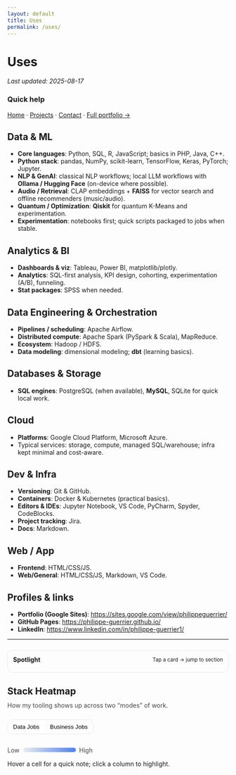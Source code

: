 ```yaml
---
layout: default
title: Uses
permalink: /uses/
---
```


# Uses
_Last updated: 2025-08-17_

### Quick help
[Home](/) · [Projects](/projects/) · [Contact](/contact/) · [Full portfolio →](https://sites.google.com/view/philippeguerrier/home)


## Data & ML
- **Core languages**: Python, SQL, R, JavaScript; basics in PHP, Java, C++.
- **Python stack**: pandas, NumPy, scikit-learn, TensorFlow, Keras, PyTorch; Jupyter.
- **NLP & GenAI**: classical NLP workflows; local LLM workflows with **Ollama / Hugging Face** (on-device where possible).
- **Audio / Retrieval**: CLAP embeddings + **FAISS** for vector search and offline recommenders (music/audio).
- **Quantum / Optimization**: **Qiskit** for quantum K-Means and experimentation.
- **Experimentation**: notebooks first; quick scripts packaged to jobs when stable.

## Analytics & BI
- **Dashboards & viz**: Tableau, Power BI, matplotlib/plotly.
- **Analytics**: SQL-first analysis, KPI design, cohorting, experimentation (A/B), funneling.
- **Stat packages**: SPSS when needed.

## Data Engineering & Orchestration
- **Pipelines / scheduling**: Apache Airflow.
- **Distributed compute**: Apache Spark (PySpark & Scala), MapReduce.
- **Ecosystem**: Hadoop / HDFS.
- **Data modeling**: dimensional modeling; **dbt** (learning basics).

## Databases & Storage
- **SQL engines**: PostgreSQL (when available), **MySQL**, SQLite for quick local work.

## Cloud
- **Platforms**: Google Cloud Platform, Microsoft Azure.
- Typical services: storage, compute, managed SQL/warehouse; infra kept minimal and cost-aware.

## Dev & Infra
- **Versioning**: Git & GitHub.
- **Containers**: Docker & Kubernetes (practical basics).
- **Editors & IDEs**: Jupyter Notebook, VS Code, PyCharm, Spyder, CodeBlocks.
- **Project tracking**: Jira.
- **Docs**: Markdown.

## Web / App
- **Frontend**: HTML/CSS/JS.
- **Web/General**: HTML/CSS/JS, Markdown, VS Code.

## Profiles & links
- **Portfolio (Google Sites)**: https://sites.google.com/view/philippeguerrier/
- **GitHub Pages**: https://philippe-guerrier.github.io/
- **LinkedIn**: https://www.linkedin.com/in/philippe-guerrier1/

---

<!-- ===== Spotlight 2.0 (optional) ===== -->
<section class="spotlight2">
  <div class="sp-head">
    <strong>Spotlight</strong>
    <small>Tap a card → jump to section</small>
  </div>
  <div class="sp-row" id="spRow"></div>
</section>

<!-- ===== Stack Heatmap (Data Jobs vs Business Jobs) ===== -->
<section class="stack-heatmap">
  <h2>Stack Heatmap</h2>
  <p class="sm-sub">How my tooling shows up across two “modes” of work.</p>

  <div class="mode-toggle" role="tablist" aria-label="Heatmap mode">
    <button role="tab" aria-selected="true" data-mode="data">Data Jobs</button>
    <button role="tab" aria-selected="false" data-mode="biz">Business Jobs</button>
  </div>

  <div class="hm-wrap">
    <div class="hm-grid" id="hmGrid" aria-live="polite"></div>
    <div class="hm-legend">
      <span>Low</span><span class="bar"></span><span>High</span>
    </div>
  </div>
  <p class="hm-note">Hover a cell for a quick note; click a column to highlight.</p>
</section>

<style>
/* ---------- Spotlight 2.0 ---------- */
.spotlight2{margin:24px 0 12px; padding:12px; border:1px solid var(--bd,#e5e7eb); border-radius:12px}
html[data-theme="dark"] .spotlight2{border-color:#1f2937}
.sp-head{display:flex;justify-content:space-between;align-items:center;margin-bottom:8px}
.sp-row{display:grid;grid-template-columns:repeat(auto-fit,minmax(180px,1fr));gap:10px}
.sp-card{border:1px solid var(--bd,#e5e7eb);border-radius:12px;padding:10px;cursor:pointer;text-decoration:none;color:inherit;background:var(--bg,#fff)}
.sp-card:hover{transform:translateY(-1px);border-color:var(--ac,#2563eb)}
.sp-top{display:flex;align-items:center;gap:8px;margin-bottom:6px}
.sp-meter{flex:1;height:6px;border-radius:999px;background:linear-gradient(90deg,#e5e7eb, #cbd5e1)}
html[data-theme="dark"] .sp-card{background:#0f172a;border-color:#1f2937}
html[data-theme="dark"] .sp-meter{background:linear-gradient(90deg,#1f2937,#374151)}
.sp-meter > i{display:block;height:6px;border-radius:999px;background:var(--ac,#2563eb);width:40%}
html[data-theme="dark"] .sp-meter > i{background:#60a5fa}
.sp-links{display:flex;flex-wrap:wrap;gap:6px;margin-top:6px}
.sp-links .chip{font-size:.85rem;border:1px solid var(--bd,#e5e7eb);padding:3px 8px;border-radius:999px;opacity:.9}

/* ---------- Heatmap ---------- */
.stack-heatmap{margin:26px 0}
.sm-sub{opacity:.8;margin-top:-6px}
.mode-toggle{display:inline-flex;border:1px solid var(--bd,#e5e7eb);border-radius:12px;overflow:hidden;margin:10px 0}
.mode-toggle button{padding:8px 12px;background:transparent;border:0;cursor:pointer}
.mode-toggle button[aria-selected="true"]{background:var(--bg,#fff)}
html[data-theme="dark"] .mode-toggle{border-color:#1f2937}
html[data-theme="dark"] .mode-toggle button[aria-selected="true"]{background:#0f172a}

.hm-wrap{margin-top:10px;overflow:auto}
.hm-grid{--cell:42px; --gap:6px; display:grid; gap:var(--gap)}
.hm-grid .row{display:grid; grid-template-columns: var(--first, 140px) repeat(var(--cols), var(--cell)); gap:var(--gap); align-items:center}
.hm-grid .row.head .cell{font-weight:600;text-align:center}
.hm-grid .cell{height:var(--cell); display:flex;align-items:center;justify-content:center; border:1px solid var(--bd,#e5e7eb); border-radius:8px; font-size:.9rem}
.hm-grid .y{justify-content:flex-start;padding-left:8px;background:var(--bg,#fff)}
.hm-grid .x{white-space:nowrap}
.hm-grid .v{position:relative}
.hm-grid .v[data-score]{background: var(--bg,#fff)}
.hm-grid .v[data-score]::before{
  content:''; position:absolute; inset:0; border-radius:8px;
  background: hsl(220 90% calc(98% - (var(--s,0)*45%)));
}
html[data-theme="dark"] .hm-grid .cell{border-color:#1f2937}
html[data-theme="dark"] .hm-grid .y{background:#0f172a}
html[data-theme="dark"] .hm-grid .v[data-score]::before{
  background: hsl(220 90% calc(18% + (var(--s,0)*28%)));
}
.hm-grid .v:hover{outline:2px solid var(--ac,#2563eb); outline-offset:0}
.col-focus .v[data-col="1"], .col-focus .v[data-col="2"], .col-focus .v[data-col="3"]{filter:saturate(1.15)}
.hm-tip{position:fixed;pointer-events:none;z-index:99; background:rgba(17,24,39,.96); color:#e5e7eb; font-size:.85rem; padding:6px 8px; border-radius:8px; transform:translate(-50%,-110%); display:none}
.hm-legend{display:flex;align-items:center;gap:8px;margin-top:8px;opacity:.8}
.hm-legend .bar{width:120px;height:10px;border-radius:999px;background:linear-gradient(90deg,#e5e7eb,#2563eb)}
html[data-theme="dark"] .hm-legend .bar{background:linear-gradient(90deg,#1f2937,#60a5fa)}
</style>

<script>
/* ---------- Spotlight data (edit scores 1–5 and link chips) ---------- */
const SPOTLIGHT = [
  { id:'data--ml',   title:'Data & ML',        score:5, links:['Python','pandas','scikit-learn','TensorFlow','PyTorch','FAISS','CLAP'] },
  { id:'analytics--bi', title:'Analytics & BI',score:4, links:['SQL','Tableau','Power BI','A/B','Cohorts'] },
  { id:'data-eng--orch',title:'Data Eng & Orchestration',score:4, links:['Airflow','Spark','Hadoop','dbt (basic)'] },
  { id:'db--storage',   title:'Databases & Storage', score:3, links:['PostgreSQL','MySQL','SQLite'] },
  { id:'cloud',         title:'Cloud',         score:3, links:['GCP','Azure'] },
  { id:'dev--infra',    title:'Dev & Infra',   score:3, links:['Git','Docker','Kubernetes (basics)'] },
  { id:'web--app',      title:'Web / App',     score:3, links:['HTML','CSS','JS'] },
  { id:'projects',      title:'Representative projects', score:4, links:['PulseFlow AI','Scrape-LLM','Sentiment Dashboard'] },
];
(function spotlight(){
  const row = document.getElementById('spRow');
  if(!row) return;
  SPOTLIGHT.forEach(s=>{
    const a = document.createElement('a');
    a.className='sp-card';
    a.href = '#'+s.id;
    a.innerHTML = `
      <div class="sp-top"><span>${s.title}</span></div>
      <div class="sp-meter"><i style="width:${(s.score/5)*100}%"></i></div>
      <div class="sp-links">${(s.links||[]).map(t=>`<span class="chip">${t}</span>`).join('')}</div>`;
    row.appendChild(a);
  });
})();

<!-- ===== Stack Heatmap (responsive) ===== -->
<section class="hm">
  <h2>Stack Heatmap</h2>
  <p>How my tooling shows up across two “modes” of work.</p>

  <div class="hm-tabs">
    <button data-mode="data" class="on" id="hmTabData">Data Jobs</button>
    <button data-mode="biz" id="hmTabBiz">Business Jobs</button>
  </div>

  <div class="hm-grid" id="hmGrid">
    <div class="row head" id="hmHead"></div>
    <div class="rows" id="hmBody"></div>
  </div>

  <div class="hm-legend">
    <span>Low</span>
    <span class="bar"><i></i></span>
    <span>High</span>
  </div>
  <p class="hm-tip">Hover a cell for a quick note; click a column to highlight.</p>
</section>

<style>
/* ---- layout / theme vars ---- */
.hm { --cell: 42px; --gap: 8px; --bd:#e5e7eb; --tx:#0b1220; --muted:#6b7280; --accent:#2563eb; }
html[data-theme="dark"] .hm { --bd:#1f2937; --tx:#e8eef7; --muted:#9aa4b5; --accent:#60a5fa; }

.hm h2 { margin-bottom:.25rem }
.hm p { margin:.25rem 0 1rem; color:var(--muted) }

.hm-tabs { display:flex; gap:8px; margin-bottom:10px }
.hm-tabs button{
  padding:6px 10px; border:1px solid var(--bd); border-radius:999px;
  background:#fff; cursor:pointer; color:var(--tx)
}
html[data-theme="dark"] .hm-tabs button{ background:#0f172a }
.hm-tabs .on{ border-color:var(--accent) }

.hm-grid{ 
  overflow:auto; border:1px solid var(--bd); border-radius:12px; padding:10px; 
  background:transparent;
}
.hm-grid .row{ display:grid; gap:var(--gap); grid-template-columns: 180px repeat(var(--cols), var(--cell)); align-items:center; }
.hm-grid .row + .row{ margin-top:var(--gap) }

.hm-grid .cell{
  width:var(--cell); height:var(--cell); border-radius:10px; 
  display:flex; align-items:center; justify-content:center;
  border:1px solid var(--bd); background:transparent; color:var(--tx);
  user-select:none;
}
.hm-grid .y{
  width:auto; justify-content:flex-start; padding:0 6px; border:none; background:transparent; font-weight:600;
}
.hm-grid .x{
  font-weight:600; border:none; background:transparent; width:var(--cell);
  display:flex; align-items:center; justify-content:center; text-align:center;
}
.hm-grid .x .short{ display:none; }
.hm-grid .x .full{ display:block; }

/* compact mode when space is tight */
.hm-grid.tight { --cell:34px; }
.hm-grid.tight .x{ 
  writing-mode:vertical-rl; transform:rotate(180deg); line-height:1;
  padding:6px 4px;
}
.hm-grid.tight .x .full{ display:none; }
.hm-grid.tight .x .short{ display:block; }

/* column highlight */
.hm-grid[data-focus] .rows .cell[data-col],
.hm-grid[data-focus] .head .cell[data-col]{
  opacity:.35;
}
.hm-grid[data-focus] .rows .cell[data-col="F"],
.hm-grid[data-focus] .head .cell[data-col="F"]{
  opacity:1;
}

/* legend */
.hm-legend{ display:flex; align-items:center; gap:10px; margin:.75rem 0 }
.hm-legend .bar{ width:140px; height:8px; border-radius:999px; background:linear-gradient(90deg, rgba(37,99,235,.12), rgba(37,99,235,.9)); border:1px solid var(--bd) }
.hm-legend .bar i{ display:block; height:100%; border-radius:inherit }

/* tip */
.hm-tip{ color:var(--muted); margin-top:4px }

/* dark tweaks */
html[data-theme="dark"] .hm-tabs button{ background:#0f172a }
</style>

<script>
(function(){
  const grid  = document.getElementById('hmGrid');
  const head  = document.getElementById('hmHead');
  const body  = document.getElementById('hmBody');
  const tabData = document.getElementById('hmTabData');
  const tabBiz  = document.getElementById('hmTabBiz');

  // --- tools (short + full for responsive headers) ---
  const HM_TOOLS = [
    { short:'Py',    full:'Python' },
    { short:'SQL',   full:'SQL' },
    { short:'Flow',  full:'Airflow' },
    { short:'Spark', full:'Spark' },
    { short:'ML',    full:'ML (TF/PT)' },
    { short:'FAISS', full:'FAISS' },
    { short:'BI',    full:'Tableau/BI' },
    { short:'dbt',   full:'dbt' },
    { short:'Qsk',   full:'Qiskit' },
    { short:'Oll',   full:'Ollama' },
  ];

  // rows (kept from your original layout)
  const ROWS = [
    'KPI / metrics',
    'Funnel / Cohorts',
    'Forecast / Planning',
    'Growth Experiments',
    'Decks / Narratives',
    'Ops Intelligence',
  ];

  // matrices: 0..5 intensity (adjust freely)
  const MAT_DATA = [
    [4,5,3,2,4,3,1,1,0,2], // KPI
    [4,5,2,2,4,3,2,1,0,2], // Funnel
    [3,4,2,2,4,2,2,1,0,1], // Forecast
    [4,5,2,1,4,2,1,1,0,2], // Growth
    [3,4,1,1,3,1,2,2,0,0], // Decks
    [4,5,2,1,3,1,1,1,0,2], // Ops
  ];
  const MAT_BIZ = [
    [3,5,1,0,2,0,4,2,0,0],
    [3,5,1,0,2,0,4,2,0,0],
    [2,4,0,0,2,0,4,2,0,0],
    [2,4,0,0,1,0,3,2,0,0],
    [2,4,0,0,1,0,4,3,0,0],
    [2,5,0,0,1,0,3,2,0,0],
  ];

  // map 0..5 → RGBA fill
  const fill = (v) => `rgba(37,99,235,${Math.max(0.12, v/5)})`;

  function render(rows, matrix){
    // column count
    grid.style.setProperty('--cols', HM_TOOLS.length);

    // header
    head.className = 'row head';
    head.innerHTML = `<div class="cell y"></div>` + HM_TOOLS.map((t,i)=>`
      <div class="cell x" data-col="${i+1}" title="${t.full}">
        <span class="full">${t.full}</span>
        <span class="short">${t.short}</span>
      </div>
    `).join('');

    // body
    body.innerHTML = rows.map((r,ri)=>`
      <div class="row">
        <div class="cell y">${r}</div>
        ${HM_TOOLS.map((t,ci)=>{
          const v = matrix[ri]?.[ci] ?? 0;
          const note = `${r} × ${t.full}: level ${v}`;
          return `<div class="cell" data-col="${ci+1}" title="${note}" style="background:${v?fill(v):'transparent'}"></div>`;
        }).join('')}
      </div>
    `).join('');

    // click to focus a column
    head.querySelectorAll('.x').forEach(el=>{
      el.addEventListener('click', ()=>{
        const col = el.getAttribute('data-col');
        if (grid.dataset.focus && grid.dataset.focus === col) {
          delete grid.dataset.focus;
          // unset focus marker
          head.querySelectorAll('.x').forEach(x=>x.removeAttribute('data-col-focus'));
        } else {
          grid.dataset.focus = col;
          head.querySelectorAll('.x').forEach(x=>x.removeAttribute('data-col-focus'));
          el.setAttribute('data-col-focus','');
        }
        // mark focused cells
        body.querySelectorAll('.cell[data-col]').forEach(c=>{
          c.setAttribute('data-col', c.getAttribute('data-col').replace('F',''));
          if (c.getAttribute('data-col') === col) c.setAttribute('data-col','F');
        });
        head.querySelectorAll('.x').forEach(c=>{
          c.setAttribute('data-col', c.getAttribute('data-col').replace('F',''));
          if (c.getAttribute('data-col') === col) c.setAttribute('data-col','F');
        });
      });
    });

    autoTighten();
  }

  // auto-compact if the grid overflows horizontally
  function autoTighten(){
    grid.classList.remove('tight');
    requestAnimationFrame(()=>{
      if (grid.scrollWidth > grid.clientWidth) grid.classList.add('tight');
    });
  }
  window.addEventListener('resize', autoTighten);

  // tabs
  function setMode(m){
    if (m === 'data'){
      tabData.classList.add('on'); tabBiz.classList.remove('on');
      render(ROWS, MAT_DATA);
    } else {
      tabBiz.classList.add('on'); tabData.classList.remove('on');
      render(ROWS, MAT_BIZ);
    }
  }
  tabData.addEventListener('click', ()=>setMode('data'));
  tabBiz .addEventListener('click', ()=>setMode('biz'));

  // init
  setMode('data');
})();
</script>
<!-- ===== /Stack Heatmap ===== -->



